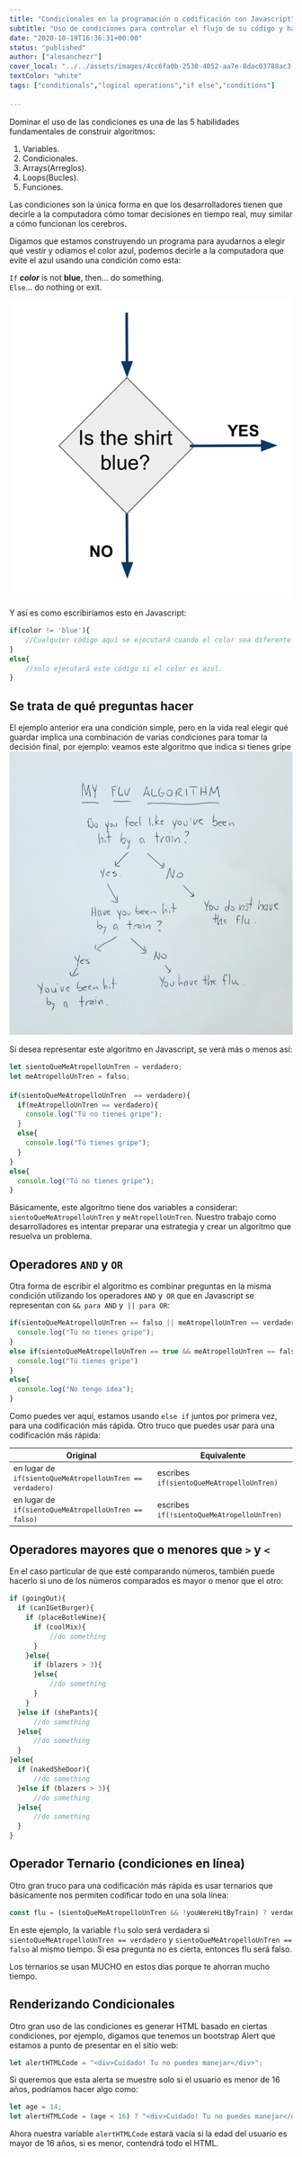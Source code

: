 ```yaml
---
title: "Condicionales en la programación o codificación con Javascript"
subtitle: "Uso de condiciones para controlar el flujo de su código y hacer que la computadora obedezca"
date: "2020-10-19T16:36:31+00:00"
status: "published"
author: ["alesanchezr"]
cover_local: "../../assets/images/4cc6fa0b-2530-4052-aa7e-8dac03788ac3.png"
textColor: "white"
tags: ["conditionals","logical operations","if else","conditions"]

---
```


Dominar el uso de las condiciones es una de las 5 habilidades fundamentales de construir algoritmos:

1. Variables.
2. Condicionales.
3. Arrays(Arreglos).
4. Loops(Bucles).
5. Funciones.

Las condiciones son la única forma en que los desarrolladores tienen que decirle a la computadora cómo tomar decisiones en tiempo real, muy similar a cómo funcionan los cerebros.

Digamos que estamos construyendo un programa para ayudarnos a elegir qué vestir y odiamos el color azul, podemos decirle a la computadora que evite el azul usando una condición como esta:
  
  
`If` ***color*** is not **blue**, then... do something.  
`Else`... do nothing or exit.
  
![Condicionales](../../assets/images/e73b673e-d744-45a7-a1ed-61a1dae49560.png)

Y así es como escribiríamos esto en Javascript:

```js
if(color != 'blue'){
    //Cualquier código aquí se ejecutará cuando el color sea diferente al azul.
}
else{
    //solo ejecutará este código si el color es azul.
}
```

## Se trata de qué preguntas hacer

El ejemplo anterior era una condición simple, pero en la vida real elegir qué guardar implica una combinación de varias condiciones para tomar la decisión final, por ejemplo: veamos este algoritmo que indica si tienes gripe
![Hit by a flu or have a cold](../../assets/images/03ed6b76-0ee0-4b04-bd45-0fb58ae6f800.jpeg)

Si desea representar este algoritmo en Javascript, se verá más o menos así:

```js
let sientoQueMeAtropelloUnTren = verdadero;
let meAtropelloUnTren = falso;

if(sientoQueMeAtropelloUnTren  == verdadero){
  if(meAtropelloUnTren == verdadero){
    console.log("Tú no tienes gripe");
  }
  else{
    console.log("Tú tienes gripe");
  }
}
else{
  console.log("Tú no tienes gripe");
}
```

Básicamente, este algoritmo tiene dos variables a considerar: `sientoQueMeAtropelloUnTren` y `meAtropelloUnTren`.
Nuestro trabajo como desarrolladores es intentar preparar una estrategia y crear un algoritmo que resuelva un problema.

## Operadores `AND` y `OR`

Otra forma de escribir el algoritmo es combinar preguntas en la misma condición utilizando los operadores `AND` y` OR` que en Javascript se representan con `&& para AND` y` || para OR`:

```js
if(sientoQueMeAtropelloUnTren == falso || meAtropelloUnTren == verdadero){
  console.log("Tú no tienes gripe");
}
else if(sientoQueMeAtropelloUnTren == true && meAtropelloUnTren == falso){
  console.log("Tú tienes gripe")
}
else{
  console.log("No tengo idea");
}
```

Como puedes ver aquí, estamos usando `else if` juntos por primera vez, para una codificación más rápida. Otro truco que puedes usar para una codificación más rápida:

| Original | Equivalente |
| --- | --- |
| en lugar de `if(sientoQueMeAtropelloUnTren == verdadero)` | escribes `if(sientoQueMeAtropelloUnTren)`  |
| en lugar de `if(sientoQueMeAtropelloUnTren == falso)` | escribes `if(!sientoQueMeAtropelloUnTren)` |

## Operadores mayores que o menores que `>` y `<`

En el caso particular de que esté comparando números, también puede hacerlo si uno de los números comparados es mayor o menor que el otro:

```js
if (goingOut){
  if (canIGetBurger){
    if (placeBotleWine){
      if (coolMix){
          //do something
      }
    }else{
      if (blazers > 3){
      }else{
          //do something
      }
    }
  }else if (shePants){
      //do something
  }else{
      //do something
  }
}else{
  if (nakedSheDoor){
      //do something
  }else if (blazers > 3){
      //do something
  }else{
      //do something
  }
}
```

## Operador Ternario (condiciones en línea)

Otro gran truco para una codificación más rápida es usar ternarios que básicamente nos permiten codificar todo en una sola línea:
```js
const flu = (sientoQueMeAtropelloUnTren && !youWereHitByTrain) ? verdadero : falso;
```
En este ejemplo, la variable `flu` solo será verdadera si` sientoQueMeAtropelloUnTren == verdadero` y `sientoQueMeAtropelloUnTren == falso` al mismo tiempo. Si esa pregunta no es cierta, entonces flu será falso.

Los ternarios se usan MUCHO en estos días porque te ahorran mucho tiempo.

## Renderizando Condicionales

Otro gran uso de las condiciones es generar HTML basado en ciertas condiciones, por ejemplo, digamos que tenemos un bootstrap Alert que estamos a punto de presentar en el sitio web:

```js
let alertHTMLCode = "<div>Cuidado! Tu no puedes manejar</div>";
```

Si queremos que esta alerta se muestre solo si el usuario es menor de 16 años, podríamos hacer algo como:

```js
let age = 14;
let alertHTMLCode = (age < 16) ? "<div>Cuidado! Tu no puedes manejar</div>" : "";
```

Ahora nuestra variable `alertHTMLCode` estará vacía si la edad del usuario es mayor de 16 años, si es menor, contendrá todo el HTML.

<script async src="//jsfiddle.net/BreatheCode/bycgsnqt/7/embed/js,html,result/"></script>

